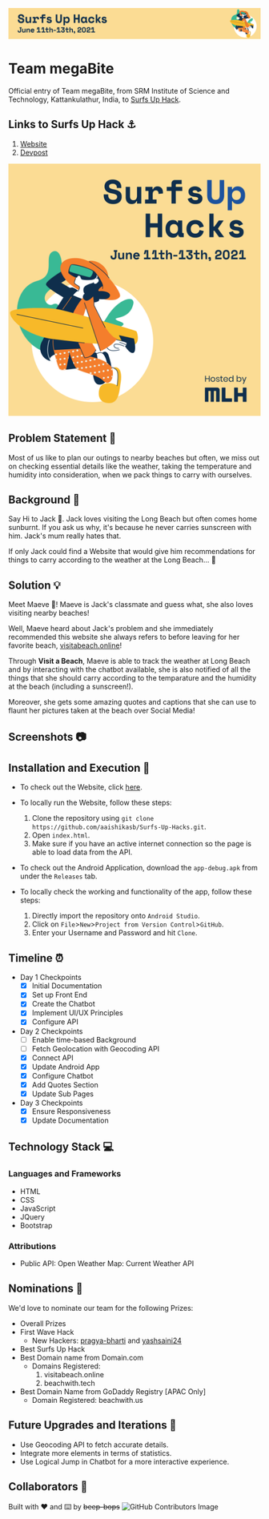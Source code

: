 ![Banner](assets/repository/banner.png)
# Team megaBite
Official entry of Team megaBite, from SRM Institute of Science and Technology, Kattankulathur, India, to [Surfs Up Hack](https://surfsuphacks.devpost.com/).

## Links to Surfs Up Hack ⚓
1. [Website](https://organize.mlh.io/participants/events/6800-surfs-up-hacks)
2. [Devpost](https://surfsuphacks.devpost.com/)

![Image](assets/repository/original.png)

## Problem Statement 🚧

Most of us like to plan our outings to nearby beaches but often, we miss out on checking essential details like the weather, taking the temperature and humidity into consideration, when we pack things to carry with ourselves.

## Background 📖

Say Hi to Jack 👦. Jack loves visiting the Long Beach but often comes home sunburnt. If you ask us why, it's because he never carries sunscreen with him. Jack's mum really hates that.

If only Jack could find a Website that would give him recommendations for things to carry according to the weather at the Long Beach... 🤔

## Solution 💡
Meet Maeve 👧! Maeve is Jack's classmate and guess what, she also loves visiting nearby beaches!

Well, Maeve heard about Jack's problem and she immediately recommended this website she always refers to before leaving for her favorite beach, [visitabeach.online](http://www.visitabeach.netlify.app)!

Through **Visit a Beach**, Maeve is able to track the weather at Long Beach and by interacting with the chatbot available, she is also notified of all the things that she should carry according to the temparature and the humidity at the beach (including a sunscreen!).

Moreover, she gets some amazing quotes and captions that she can use to flaunt her pictures taken at the beach over Social Media!

## Screenshots 📷

## Installation and Execution 🔧
 - To check out the Website, click [here](https://www.visitabeach.netlify.app).
 - To locally run the Website, follow these steps:
   1. Clone the repository using `git clone https://github.com/aaishikasb/Surfs-Up-Hacks.git`.
   2. Open `index.html`.
   3. Make sure if you have an active internet connection so the page is able to load data from the API.

 - To check out the Android Application, download the `app-debug.apk` from under the `Releases` tab.
 - To locally check the working and functionality of the app, follow these steps:
   1. Directly import the repository onto `Android Studio`.
   2. Click on `File`>`New`>`Project from Version Control`>`GitHub`.
   3. Enter your Username and Password and hit `Clone`.

## Timeline ⏰
 - Day 1 Checkpoints
   - [x] Initial Documentation
   - [x] Set up Front End
   - [x] Create the Chatbot
   - [x] Implement UI/UX Principles
   - [x] Configure API
 - Day 2 Checkpoints
   - [ ] Enable time-based Background
   - [ ] Fetch Geolocation with Geocoding API
   - [x] Connect API
   - [x] Update Android App
   - [x] Configure Chatbot
   - [x] Add Quotes Section
   - [x] Update Sub Pages
 - Day 3 Checkpoints
   - [x] Ensure Responsiveness
   - [x] Update Documentation

## Technology Stack 💻
### Languages and Frameworks
 - HTML
 - CSS
 - JavaScript
 - JQuery
 - Bootstrap

### Attributions
  - Public API: Open Weather Map: Current Weather API

## Nominations 🤝
We'd love to nominate our team for the following Prizes:
 - Overall Prizes
 - First Wave Hack
   - New Hackers: [pragya-bharti](https://www.github.com/pragya-bharti) and [yashsaini24](https://www.github.com/yashsaini24)
 - Best Surfs Up Hack
 - Best Domain name from Domain.com
   - Domains Registered:
     1. visitabeach.online
     2. beachwith.tech
 - Best Domain Name from GoDaddy Registry [APAC Only]
   - Domain Registered: beachwith.us

## Future Upgrades and Iterations 🐬
  - Use Geocoding API to fetch accurate details.
  - Integrate more elements in terms of statistics.
  - Use Logical Jump in Chatbot for a more interactive experience.

## Collaborators 🤖
Built with ❤️ and ⌨️ by ~~beep-bops~~
![GitHub Contributors Image](https://contrib.rocks/image?repo=aaishikasb/Surfs-Up-Hacks)
